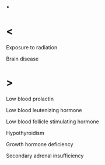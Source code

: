 # .

# <

Exposure to radiation

Brain disease

# >

Low blood prolactin

Low blood leutenizing hormone

Low blood follicle stimulating hormone

Hypothyroidism

Growth hormone deficiency

Secondary adrenal insufficiency
